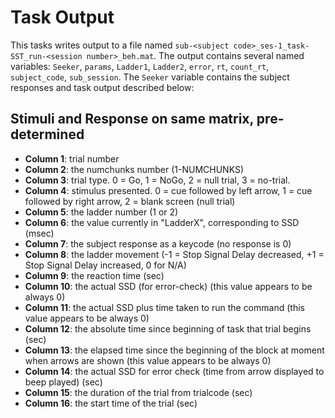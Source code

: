 # Task Output
This tasks writes output to a file named `sub-<subject code>_ses-1_task-SST_run-<session number>_beh.mat`.
The output contains several named variables: `Seeker`, `params`, `Ladder1`, `Ladder2`, `error`, `rt`, `count_rt`, `subject_code`, `sub_session`.
The `Seeker` variable contains the subject responses and task output described below:

## Stimuli and Response on same matrix, pre-determined

- **Column 1**: trial number
- **Column 2**: the numchunks number (1-NUMCHUNKS)
- **Column 3**: trial type. 0 = Go, 1 = NoGo, 2 = null trial, 3 = no-trial.
- **Column 4**: stimulus presented. 0 = cue followed by left arrow, 1 = cue followed by right arrow, 2 = blank screen (null trial)
- **Column 5**: the ladder number (1 or 2)
- **Column 6**: the value currently in "LadderX", corresponding to SSD (msec)
- **Column 7**: the subject response as a keycode (no response is 0)
- **Column 8**: the ladder movement (-1 = Stop Signal Delay decreased, +1 = Stop Signal Delay increased, 0 for N/A)
- **Column 9**: the reaction time (sec)
- **Column 10**: the actual SSD (for error-check) (this value appears to be always 0)
- **Column 11**: the actual SSD plus time taken to run the command (this value appears to be always 0)
- **Column 12**: the absolute time since beginning of task that trial begins (sec)
- **Column 13**: the elapsed time since the beginning of the block at moment when arrows are shown (this value appears to be always 0)
- **Column 14**: the actual SSD for error check (time from arrow displayed to beep played) (sec)
- **Column 15**: the duration of the trial from trialcode (sec)
- **Column 16**: the start time of the trial (sec)

